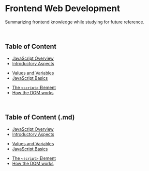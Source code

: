 # Frontend Web Development

Summarizing frontend knowledge while studying for future reference.

<br>

## Table of Content

- [JavaScript Overview](./js-overview)
- [Introductory Aspects](./introductory-aspects)

<div></div>

- [Values and Variables](./variables)
- [JavaScript Basics](./js-basics)

<div></div>

- [The `<script>` Element](./script-tag)
- [How the DOM works](./dom)

<div></div>

<br>

## Table of Content (.md)

- [JavaScript Overview](./js-overview.md)
- [Introductory Aspects](./introductory-aspects.md)

<div></div>

- [Values and Variables](./variables.md)
- [JavaScript Basics](./js-basics.md)

<div></div>

- [The `<script>` Element](./script-tag.md)
- [How the DOM works](./dom.md)

<div></div>

<br>
